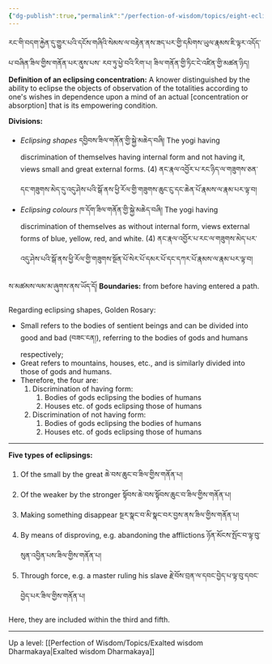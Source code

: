 ```yaml
---
{"dg-publish":true,"permalink":"/perfection-of-wisdom/topics/eight-eclipsings/"}
---
```


རང་གི་བདག་རྐྱེན་དུ་གྱུར་པའི་དངོས་གཞིའི་སེམས་ལ་བརྟེན་ནས་ཟད་པར་གྱི་དམིགས་ཡུལ་རྣམས་ཇི་ལྟར་འདོད་པ་བཞིན་ཟིལ་གྱིས་གནོན་པར་ནུས་པས་
རབ་ཏུ་ཕྱེ་བའི་རིག་པ། ཟིལ་གནོན་གྱི་ཏིང་ངེ་འཛིན་གྱི་མཚན་ཉིད།
**Definition of an eclipsing concentration:** A knower distinguished by the ability to eclipse the objects of observation of the totalities according to one's wishes in dependence upon a mind of an actual [concentration or absorption] that is its empowering condition.

**Divisions:**
- *Eclipsing shapes* དབྱིབས་ཟིལ་གནོན་གྱི་སྐྱེ་མཆེད་བཞི།
  The yogi having discrimination of themselves having internal form and not having it, views small and great external forms. (4)
  ནང་རྣལ་འབྱོར་པ་རང་ཉིད་ལ་གཟུགས་ཅན་དང་གཟུགས་མེད་དུ་འདུ་ཤེས་པའི་སྒོ་ནས་ཕྱི་རོལ་གྱི་གཟུགས་ཆུང་ངུ་དང་ཆེན་པོ་རྣམས་ལ་རྣམ་པར་ལྟ་བ།
- *Eclipsing colours* ཁ་དོག་ཟིལ་གནོན་གྱི་སྐྱེ་མཆེད་བཞི།
  The yogi having discrimination of themselves as without internal form, views external forms of blue, yellow, red, and white. (4)
  ནང་རྣལ་འབྱོར་པ་རང་ལ་གཟུགས་མེད་པར་འདུ་ཤེས་པའི་སྒོ་ནས་ཕྱི་རོལ་གྱི་གཟུགས་སྔོན་པོ་སེར་པོ་དམར་པོ་དང་དཀར་པོ་རྣམས་ལ་རྣམ་པར་ལྟ་བ།

ས་མཚམས་ལམ་མ་ཞུགས་ནས་ཡོད་དོ།
**Boundaries:** from before having entered a path.

Regarding eclipsing shapes, Golden Rosary:
- Small refers to the bodies of sentient beings and can be divided into good and bad (བཟང་ངན།), referring to the bodies of gods and humans respectively;
- Great refers to mountains, houses, etc., and is similarly divided into those of gods and humans.
- Therefore, the four are:
	1. Discrimination of having form:
		1. Bodies of gods eclipsing the bodies of humans
		2. Houses etc. of gods eclipsing those of humans
	2. Discrimination of not having form:
		1. Bodies of gods eclipsing the bodies of humans
		2. Houses etc. of gods eclipsing those of humans

---
**Five types of eclipsings:**
1. Of the small by the great ཆེ་བས་ཆུང་བ་ཟིལ་གྱིས་གནོན་པ།
2. Of the weaker by the stronger སྟོབས་ཆེ་བས་སྟོབས་ཆུང་བ་ཟིལ་གྱིས་གནོན་པ།
3. Making something disappear སྔར་སྣང་བ་མི་སྣང་བར་བྱས་ནས་ཟིལ་གྱིས་གནོན་པ།
4. By means of disproving, e.g. abandoning the afflictions ཉོན་མོངས་སྤོང་བ་ལྟ་བུ་སུན་འབྱིན་པས་ཟིལ་གྱིས་གནོན་པ།
5. Through force, e.g. a master ruling his slave རྗེ་བོས་བྲན་ལ་དབང་བྱེད་པ་ལྟ་བུ་དབང་བྱེད་པར་ཟིལ་གྱིས་གནོན་པ།

Here, they are included within the third and fifth.

---
Up a level: [[Perfection of Wisdom/Topics/Exalted wisdom Dharmakaya\|Exalted wisdom Dharmakaya]]